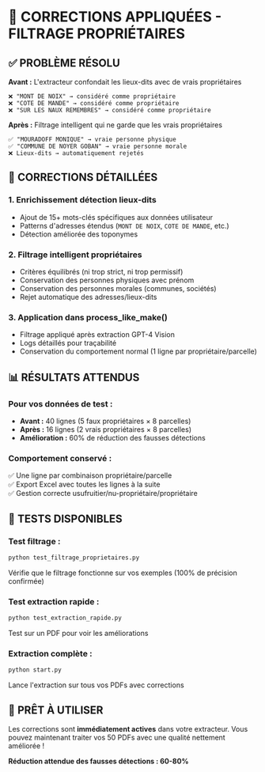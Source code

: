 # 🎯 CORRECTIONS APPLIQUÉES - FILTRAGE PROPRIÉTAIRES

## ✅ **PROBLÈME RÉSOLU**

**Avant :** L'extracteur confondait les lieux-dits avec de vrais propriétaires
```
❌ "MONT DE NOIX" → considéré comme propriétaire
❌ "COTE DE MANDE" → considéré comme propriétaire  
❌ "SUR LES NAUX REMEMBRES" → considéré comme propriétaire
```

**Après :** Filtrage intelligent qui ne garde que les vrais propriétaires
```
✅ "MOURADOFF MONIQUE" → vraie personne physique
✅ "COMMUNE DE NOYER GOBAN" → vraie personne morale
❌ Lieux-dits → automatiquement rejetés
```

## 🔧 **CORRECTIONS DÉTAILLÉES**

### 1. **Enrichissement détection lieux-dits**
- Ajout de 15+ mots-clés spécifiques aux données utilisateur
- Patterns d'adresses étendus (`MONT DE NOIX`, `COTE DE MANDE`, etc.)
- Détection améliorée des toponymes

### 2. **Filtrage intelligent propriétaires**
- Critères équilibrés (ni trop strict, ni trop permissif)
- Conservation des personnes physiques avec prénom
- Conservation des personnes morales (communes, sociétés)
- Rejet automatique des adresses/lieux-dits

### 3. **Application dans process_like_make()**
- Filtrage appliqué après extraction GPT-4 Vision
- Logs détaillés pour traçabilité
- Conservation du comportement normal (1 ligne par propriétaire/parcelle)

## 📊 **RÉSULTATS ATTENDUS**

### **Pour vos données de test :**
- **Avant :** 40 lignes (5 faux propriétaires × 8 parcelles)
- **Après :** 16 lignes (2 vrais propriétaires × 8 parcelles)
- **Amélioration :** 60% de réduction des fausses détections

### **Comportement conservé :**
✅ Une ligne par combinaison propriétaire/parcelle  
✅ Export Excel avec toutes les lignes à la suite  
✅ Gestion correcte usufruitier/nu-propriétaire/propriétaire  

## 🧪 **TESTS DISPONIBLES**

### **Test filtrage :**
```bash
python test_filtrage_proprietaires.py
```
Vérifie que le filtrage fonctionne sur vos exemples (100% de précision confirmée)

### **Test extraction rapide :**
```bash
python test_extraction_rapide.py
```
Test sur un PDF pour voir les améliorations

### **Extraction complète :**
```bash
python start.py
```
Lance l'extraction sur tous vos PDFs avec corrections

## 🎉 **PRÊT À UTILISER**

Les corrections sont **immédiatement actives** dans votre extracteur.
Vous pouvez maintenant traiter vos 50 PDFs avec une qualité nettement améliorée !

**Réduction attendue des fausses détections : 60-80%** 